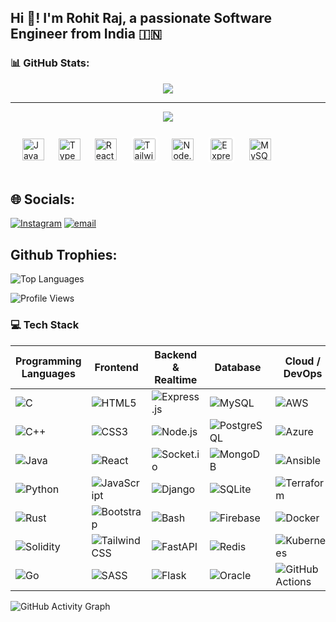 <h2 align="left">Hi 👋! I'm Rohit Raj, a passionate Software Engineer from India 🇮🇳</h2>


<h3>📊 GitHub Stats: </h3>
<div align="center"> 

![](https://nirzak-streak-stats.vercel.app/?user=rohit-irl&theme=dark&hide_border=true)<br/>

---
[![](https://visitcount.itsvg.in/api?id=rohit-irl&icon=0&color=0)](https://visitcount.itsvg.in)

</div>

###

<div align="left">
  <!-- Languages -->
  <img width="15" />
  <img src="https://cdn.jsdelivr.net/gh/devicons/devicon/icons/javascript/javascript-original.svg" height="35" alt="JavaScript" />
  <img width="15" />
  <img src="https://cdn.jsdelivr.net/gh/devicons/devicon/icons/typescript/typescript-original.svg" height="35" alt="TypeScript" />

  <!-- Frontend -->
  <img width="15" />
  <img src="https://cdn.jsdelivr.net/gh/devicons/devicon/icons/react/react-original.svg" height="35" alt="React" />
  <img width="15" />
  <img src="https://raw.githubusercontent.com/tailwindlabs/tailwindcss/master/.github/logo-light.svg" height="35" alt="TailwindCSS"
       style="background-color: white; padding: 4px; border-radius: 6px;" />

  <!-- Backend -->
  <img width="15" />
  <img src="https://cdn.jsdelivr.net/gh/devicons/devicon/icons/nodejs/nodejs-original.svg" height="35" alt="Node.js" />
  <img width="15" />
  <img src="https://upload.wikimedia.org/wikipedia/commons/6/64/Expressjs.png" height="35" alt="Express.js"
       style="background-color: white; padding: 4px; border-radius: 6px;" />

  <!-- Database -->
  <img width="15" />
  <img src="https://cdn.jsdelivr.net/gh/devicons/devicon/icons/mysql/mysql-original.svg" height="35" alt="MySQL" />
</div>

<br/>

###

## 🌐 Socials:
[![Instagram](https://img.shields.io/badge/Instagram-%23E4405F.svg?logo=Instagram&logoColor=white)](https://instagram.com/rohit_irl)  [![email](https://img.shields.io/badge/Email-D14836?logo=gmail&logoColor=white)](mailto:vtu25781@veltech.edu.in) 


## Github Trophies:

![Top Languages](https://github-readme-stats.vercel.app/api/top-langs/?username=rohit-irl&layout=compact&theme=tokyonight)


![Profile Views](https://komarev.com/ghpvc/?username=rohit-irl&label=Profile%20Views&color=blue&style=flat)


<h3> 💻 Tech Stack  </h3> 


| **Programming Languages** | **Frontend** | **Backend & Realtime** | **Database** | **Cloud / DevOps** | **ML / Data Science** | **Tools & Others** |
|---------------------------|--------------|-------------------------|--------------|--------------------|------------------------|---------------------|
| ![C](https://img.shields.io/badge/c-%2300599C.svg?style=plastic&logo=c&logoColor=white) | ![HTML5](https://img.shields.io/badge/html5-%23E34F26.svg?style=plastic&logo=html5&logoColor=white) | ![Express.js](https://img.shields.io/badge/express.js-%23404d59.svg?style=plastic&logo=express&logoColor=%2361DAFB) | ![MySQL](https://img.shields.io/badge/mysql-4479A1.svg?style=plastic&logo=mysql&logoColor=white) | ![AWS](https://img.shields.io/badge/AWS-%23FF9900.svg?style=plastic&logo=amazon-aws&logoColor=white) | ![NumPy](https://img.shields.io/badge/numpy-%23013243.svg?style=plastic&logo=numpy&logoColor=white) | ![Postman](https://img.shields.io/badge/Postman-FF6C37?style=plastic&logo=postman&logoColor=white) |
| ![C++](https://img.shields.io/badge/c++-%2300599C.svg?style=plastic&logo=c%2B%2B&logoColor=white) | ![CSS3](https://img.shields.io/badge/css3-%231572B6.svg?style=plastic&logo=css3&logoColor=white) | ![Node.js](https://img.shields.io/badge/node.js-6DA55F.svg?style=plastic&logo=node.js&logoColor=white) | ![PostgreSQL](https://img.shields.io/badge/postgres-%23316192.svg?style=plastic&logo=postgresql&logoColor=white) | ![Azure](https://img.shields.io/badge/azure-%230072C6.svg?style=plastic&logo=microsoftazure&logoColor=white) | ![Pandas](https://img.shields.io/badge/pandas-%23150458.svg?style=plastic&logo=pandas&logoColor=white) | ![Figma](https://img.shields.io/badge/figma-%23F24E1E.svg?style=plastic&logo=figma&logoColor=white) |
| ![Java](https://img.shields.io/badge/java-%23ED8B00.svg?style=plastic&logo=openjdk&logoColor=white) | ![React](https://img.shields.io/badge/react-%2320232a.svg?style=plastic&logo=react&logoColor=%2361DAFB) | ![Socket.io](https://img.shields.io/badge/Socket.io-black?style=plastic&logo=socket.io&badgeColor=010101) | ![MongoDB](https://img.shields.io/badge/MongoDB-%234ea94b.svg?style=plastic&logo=mongodb&logoColor=white) | ![Ansible](https://img.shields.io/badge/Ansible-%23000000.svg?style=plastic&logo=ansible&logoColor=white) | ![scikit-learn](https://img.shields.io/badge/scikit--learn-%23F7931E.svg?style=plastic&logo=scikit-learn&logoColor=white) | ![Canva](https://img.shields.io/badge/Canva-%2300C4CC.svg?style=plastic&logo=Canva&logoColor=white) |
| ![Python](https://img.shields.io/badge/python-3670A0?style=plastic&logo=python&logoColor=ffdd54) | ![JavaScript](https://img.shields.io/badge/javascript-%23323330.svg?style=plastic&logo=javascript&logoColor=%23F7DF1E) | ![Django](https://img.shields.io/badge/django-%23092E20.svg?style=plastic&logo=django&logoColor=white) | ![SQLite](https://img.shields.io/badge/SQLite-%23003B57.svg?style=plastic&logo=sqlite&logoColor=white) | ![Terraform](https://img.shields.io/badge/Terraform-%235835CC.svg?style=plastic&logo=terraform&logoColor=white) | ![TensorFlow](https://img.shields.io/badge/TensorFlow-%23FF6F00.svg?style=plastic&logo=TensorFlow&logoColor=white) | ![Git](https://img.shields.io/badge/git-%23F05033.svg?style=plastic&logo=git&logoColor=white) |
| ![Rust](https://img.shields.io/badge/rust-%23000000.svg?style=plastic&logo=rust&logoColor=white) | ![Bootstrap](https://img.shields.io/badge/bootstrap-%23563D7C.svg?style=plastic&logo=bootstrap&logoColor=white) | ![Bash](https://img.shields.io/badge/bash_script-%23121011.svg?style=plastic&logo=gnu-bash&logoColor=white) | ![Firebase](https://img.shields.io/badge/firebase-%23039BE5.svg?style=plastic&logo=firebase&logoColor=white) | ![Docker](https://img.shields.io/badge/docker-%230db7ed.svg?style=plastic&logo=docker&logoColor=white) | ![PyTorch](https://img.shields.io/badge/PyTorch-%23EE4C2C.svg?style=plastic&logo=PyTorch&logoColor=white) | ![GitHub](https://img.shields.io/badge/github-%23121011.svg?style=plastic&logo=github&logoColor=white) |
| ![Solidity](https://img.shields.io/badge/Solidity-%23363636.svg?style=plastic&logo=solidity&logoColor=white) | ![Tailwind CSS](https://img.shields.io/badge/tailwindcss-%2338B2AC.svg?style=plastic&logo=tailwind-css&logoColor=white) | ![FastAPI](https://img.shields.io/badge/fastapi-%2300C7B7.svg?style=plastic&logo=fastapi&logoColor=white) | ![Redis](https://img.shields.io/badge/redis-%23DC382D.svg?style=plastic&logo=redis&logoColor=white) | ![Kubernetes](https://img.shields.io/badge/kubernetes-%23326ce5.svg?style=plastic&logo=kubernetes&logoColor=white) | ![Matplotlib](https://img.shields.io/badge/Matplotlib-%230077B5.svg?style=plastic&logo=matplotlib&logoColor=white) | ![Unity](https://img.shields.io/badge/unity-%23000000.svg?style=plastic&logo=unity&logoColor=white) |
| ![Go](https://img.shields.io/badge/go-%2300ADD8.svg?style=plastic&logo=go&logoColor=white) | ![SASS](https://img.shields.io/badge/sass-%23CC6699.svg?style=plastic&logo=sass&logoColor=white) | ![Flask](https://img.shields.io/badge/flask-%23000000.svg?style=plastic&logo=flask&logoColor=white) | ![Oracle](https://img.shields.io/badge/oracle-%23F80000.svg?style=plastic&logo=oracle&logoColor=white) | ![GitHub Actions](https://img.shields.io/badge/github%20actions-%232671E5.svg?style=plastic&logo=githubactions&logoColor=white) | ![Seaborn](https://img.shields.io/badge/seaborn-%23A9CCE3.svg?style=plastic&logo=python&logoColor=white) | ![Unreal Engine](https://img.shields.io/badge/unrealengine-%23313131.svg?style=plastic&logo=unrealengine&logoColor=white) |


![GitHub Activity Graph](https://github-readme-activity-graph.vercel.app/graph?username=rohit-irl&theme=github)